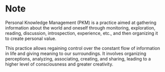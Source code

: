 # Note

Personal Knowledge Management (PKM) is a practice aimed at gathering information about the world and oneself through monitoring, exploration, reading, discussion, introspection, experience, etc., and then organizing it to create personal value.

This practice allows regaining control over the constant flow of information in life and giving meaning to our surroundings. It involves organizing perceptions, analyzing, associating, creating, and sharing, leading to a higher level of consciousness and greater creativity.
